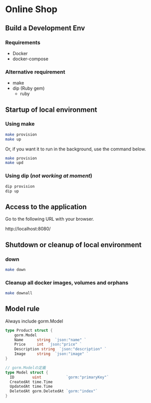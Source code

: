 # Online Shop

## Build a Development Env

### Requirements

- Docker
- docker-compose

### Alternative requirement

- make
- dip (Ruby gem)
    - ruby

## Startup of local environment

### Using make

```sh
make provision
make up
```

Or, if you want it to run in the background, use the command below.

```sh
make provision
make upd
```

### Using dip (*not working at moment*)

```sh
dip provision
dip up
```

## Access to the application

Go to the following URL with your browser.

http://localhost:8080/

## Shutdown or cleanup of local environment

### down

```sh
make down
```

### Cleanup all docker images, volumes and orphans

```sh
make downall
```

## Model rule

Always include gorm.Model
```go
type Product struct {
	gorm.Model
	Name	  string  `json:"name" `
	Price	  int  `json:"price" `
	Description string  `json:"description" `
	Image	  string  `json:"image" `
}

// gorm.Modelの定義
type Model struct {
  ID        uint           `gorm:"primaryKey"`
  CreatedAt time.Time
  UpdatedAt time.Time
  DeletedAt gorm.DeletedAt `gorm:"index"`
}
```

